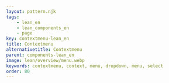 ```yaml
---
layout: pattern.njk
tags: 
    - lean_en
    - lean_components_en
    - page
key: contextmenu-lean_en
title: Contextmenu
alternativetitle: Contextmenu
parent: components-lean_en
image: lean/overview/menu.webp
keywords: contextmenu, context, menu, dropdown, menu, select
order: 80
---
```

